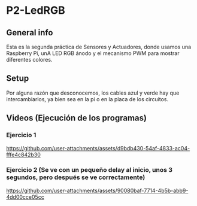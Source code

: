 # P2-LedRGB

## General info
Esta es la segunda práctica de Sensores y Actuadores, donde usamos una Raspberry 
Pi, unA LED RGB ánodo y el mecanismo PWM para mostrar diferentes colores.

## Setup
Por alguna razón que desconocemos, los cables azul y verde hay que intercambiarlos, 
ya bien sea en la pi o en la placa de los circuitos.

## Videos (Ejecución de los programas)

### Ejercicio 1
https://github.com/user-attachments/assets/d9bdb430-54af-4833-ac04-fffe4c842b30

### Ejercicio 2 (Se ve con un pequeño delay al inicio, unos 3 segundos, pero después se ve correctamente)
https://github.com/user-attachments/assets/90080baf-7714-4b5b-abb9-4dd00cce05cc
